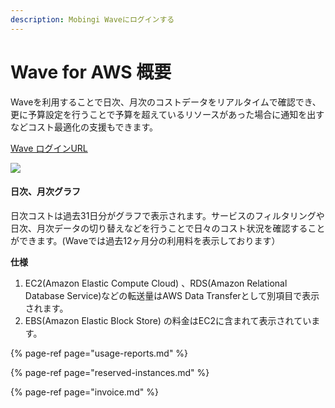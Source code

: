 ```yaml
---
description: Mobingi Waveにログインする
---
```


# Wave for AWS 概要

Waveを利用することで日次、月次のコストデータをリアルタイムで確認でき、更に予算設定を行うことで予算を超えているリソースがあった場合に通知を出すなどコスト最適化の支援もできます。

[Wave ログインURL](https://app.alphaus.cloud/wave/login)

![](../../.gitbook/assets/2021-01-03-19.41.14.gif)

#### **日次、月次グラフ** <a id="h_4ead3043b8"></a>

日次コストは過去31日分がグラフで表示されます。サービスのフィルタリングや日次、月次データの切り替えなどを行うことで日々のコスト状況を確認することができます。\(Waveでは過去12ヶ月分の利用料を表示しております）

**仕様**

1. EC2\(Amazon Elastic Compute Cloud\) 、RDS\(Amazon Relational Database Service\)などの転送量はAWS Data Transferとして別項目で表示されます。
2. EBS\(Amazon Elastic Block Store\) の料金はEC2に含まれて表示されています。

{% page-ref page="usage-reports.md" %}

{% page-ref page="reserved-instances.md" %}

{% page-ref page="invoice.md" %}



